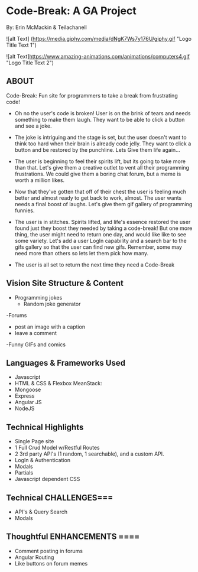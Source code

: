 # Code-Break: A GA Project
 By: Erin McMackin & Teilachanell

![alt Text] (https://media.giphy.com/media/dNgK7Ws7y176U/giphy.gif "Logo Title Text 1")

![alt Text]https://www.amazing-animations.com/animations/computers4.gif "Logo Title Text 2")

## ABOUT
Code-Break: Fun site for programmers to take a break from frustrating code!

* Oh no the user's code is broken! User is on the brink of tears and needs something to make them laugh. They want to be able to click a button and see a joke.

* The joke is intriguing and the stage is set, but the user doesn't want to think too hard when their brain is already code jelly. They want to  click a button and be restored by the punchline. Lets Give them life again...

* The user is beginning to feel their spirits lift, but its going to take more than that. Let's give them a creative outlet to vent all their programming frustrations. We could give them a boring chat forum, but a meme is worth a million likes.

* Now that they've gotten that off of their chest the user is feeling much better and almost ready to get back to work, almost. The user wants needs a final boost of laughs. Let's give them gif gallery of programming funnies.

* The user is in stitches. Spirits lifted, and life's essence restored the user found just they boost they needed by taking a code-break! But one more thing, the user might need to return one day, and would like like to see some variety. Let's add a user LogIn capability and a search bar to the gifs gallery so that the user can find new gifs. Remember, some may need more than others so lets let them pick how many.

* The user is all set to return the next time they need a Code-Break 


## Vision Site Structure & Content

 - Programming jokes
    - Random joke generator

-Forums
   - post an image with a caption
   - leave a comment

-Funny GIFs and comics

## Languages & Frameworks Used
  * Javascript
  * HTML & CSS & Flexbox
MeanStack:
  * Mongoose
  * Express
  * Angular JS
  * NodeJS


## Technical Highlights
  * Single Page site
  * 1 Full Crud Model w/Restful Routes
  * 2 3rd party API's (1 random, 1 searchable), and a custom API.
  * LogIn & Authentication
  * Modals
  * Partials
  * Javascript dependent CSS



## Technical CHALLENGES===
  * API's & Query Search
  * Modals

## Thoughtful ENHANCEMENTS ====
  * Comment posting in forums
  * Angular Routing
  * Like buttons on forum memes
